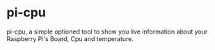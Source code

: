# pi-cpu
pi-cpu, a simple optioned tool to show you live information about your Raspberry Pi's Board, Cpu and temperature.
